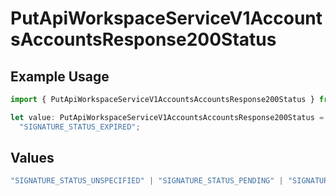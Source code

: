 # PutApiWorkspaceServiceV1AccountsAccountsResponse200Status

## Example Usage

```typescript
import { PutApiWorkspaceServiceV1AccountsAccountsResponse200Status } from "oppulence-backend-sdk/models/operations";

let value: PutApiWorkspaceServiceV1AccountsAccountsResponse200Status =
  "SIGNATURE_STATUS_EXPIRED";
```

## Values

```typescript
"SIGNATURE_STATUS_UNSPECIFIED" | "SIGNATURE_STATUS_PENDING" | "SIGNATURE_STATUS_SIGNED" | "SIGNATURE_STATUS_REJECTED" | "SIGNATURE_STATUS_EXPIRED" | "SIGNATURE_STATUS_REVOKED"
```